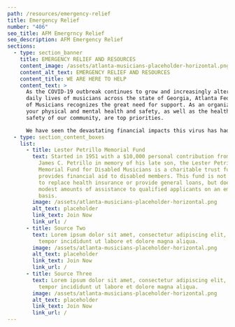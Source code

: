 ```yaml
---
path: /resources/emergency-relief
title: Emergency Relief
number: "406"
seo_title: AFM Emergrncy Relief
seo_description: AFM Emergency Relief
sections:
  - type: section_banner
    title: EMERGENCY RELIEF AND RESOURCES
    content_image: /assets/atlanta-musicians-placeholder-horizontal.png
    content_alt_text: EMERGENCY RELIEF AND RESOURCES
    content_title: WE ARE HERE TO HELP
    content_text: >
      As the COVID-19 outbreak continues to grow and increasingly alter the
      daily lives of musicians across the state of Georgia, Atlanta Federation
      of Musicians recognizes the great need for support. As an organization,
      your physical and mental health and safety, as well as the health and
      safety of our community, are top priorities.

      We have seen the devastating financial impacts this virus has had on the arts, creating an industry-wide work stoppage across the country. Below, we have assembled some resources and references for musicians, union and non-union, to reach out to for assistance.
  - type: section_content_boxes
    list:
      - title: Lester Petrillo Memorial Fund
        text: Started in 1951 with a $10,000 personal contribution from then-President
          James C. Petrillo in memory of his late son, the Lester Petrillo
          Memorial Fund for Disabled Musicians is a charitable trust fund that
          provides financial aid to disabled members. This fund is not intended
          to replace health insurance or provide general loans, but does supply
          modest amounts of assistance to qualified applicants on an emergency
          basis.
        image: /assets/atlanta-musicians-placeholder-horizontal.png
        alt_text: placeholder
        link_text: Join Now
        link_url: /
      - title: Source Two
        text: Lorem ipsum dolor sit amet, consectetur adipiscing elit, sed do eiusmod
          tempor incididunt ut labore et dolore magna aliqua.
        image: /assets/atlanta-musicians-placeholder-horizontal.png
        alt_text: placeholder
        link_text: Join Now
        link_url: /
      - title: Source Three
        text: Lorem ipsum dolor sit amet, consectetur adipiscing elit, sed do eiusmod
          tempor incididunt ut labore et dolore magna aliqua.
        image: /assets/atlanta-musicians-placeholder-horizontal.png
        alt_text: placeholder
        link_text: Join Now
        link_url: /
---
```

